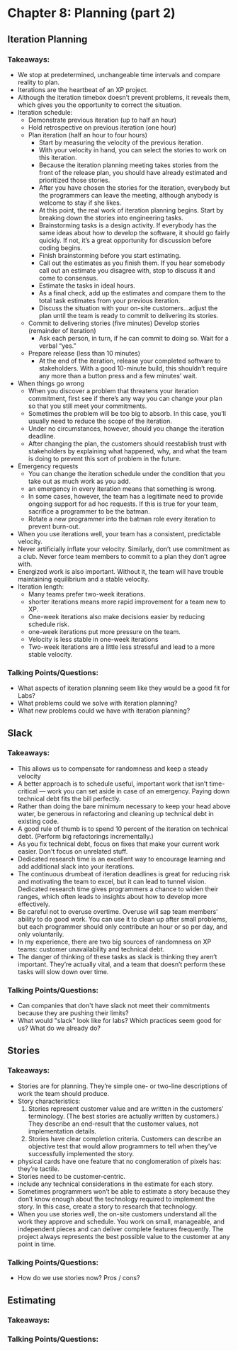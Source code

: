 # Chapter 8: Planning (part 2)

## Iteration Planning

### Takeaways:

* We stop at predetermined, unchangeable time intervals and compare reality to plan.
* Iterations are the heartbeat of an XP project.
* Although the iteration timebox doesn’t prevent problems, it reveals them, which gives you the opportunity to correct the situation.
* Iteration schedule:
  - Demonstrate previous iteration (up to half an hour)
  - Hold retrospective on previous iteration (one hour) 
  - Plan iteration (half an hour to four hours)
    * Start by measuring the velocity of the previous iteration.
    * With your velocity in hand, you can select the stories to work on this iteration.
    * Because the iteration planning meeting takes stories from the front of the release plan, you should have already estimated and prioritized those stories.
    * After you have chosen the stories for the iteration, everybody but the programmers can leave the meeting, although anybody is welcome to stay if she likes.
    * At this point, the real work of iteration planning begins. Start by breaking down the stories into engineering tasks.
    * Brainstorming tasks is a design activity. If everybody has the same ideas about how to develop the software, it should go fairly quickly. If not, it’s a great opportunity for discussion before coding begins.
    * Finish brainstorming before you start estimating.
    * Call out the estimates as you finish them. If you hear somebody call out an estimate you disagree with, stop to discuss it and come to consensus.
    * Estimate the tasks in ideal hours.
    * As a final check, add up the estimates and compare them to the total task estimates from your previous iteration.
    * Discuss the situation with your on-site customers...adjust the plan until the team is ready to commit to delivering its stories.
  - Commit to delivering stories (five minutes) Develop stories (remainder of iteration)
    * Ask each person, in turn, if he can commit to doing so. Wait for a verbal “yes.”
  - Prepare release (less than 10 minutes)
    * At the end of the iteration, release your completed software to stakeholders. With a good 10-minute build, this shouldn’t require any more than a button press and a few minutes’ wait.
* When things go wrong
  - When you discover a problem that threatens your iteration commitment, first see if there’s any way you can change your plan so that you still meet your commitments.
  - Sometimes the problem will be too big to absorb. In this case, you’ll usually need to reduce the scope of the iteration.
  - Under no circumstances, however, should you change the iteration deadline.
  - After changing the plan, the customers should reestablish trust with stakeholders by explaining what happened, why, and what the team is doing to prevent this sort of problem in the future.
* Emergency requests
  - You can change the iteration schedule under the condition that you take out as much work as you add.
  - an emergency in every iteration means that something is wrong.
  - In some cases, however, the team has a legitimate need to provide ongoing support for ad hoc requests. If this is true for your team, sacrifice a programmer to be the batman.
  - Rotate a new programmer into the batman role every iteration to prevent burn-out.
* When you use iterations well, your team has a consistent, predictable velocity.
* Never artificially inflate your velocity. Similarly, don’t use commitment as a club. Never force team members to commit to a plan they don’t agree with.
* Energized work is also important. Without it, the team will have trouble maintaining equilibrium and a stable velocity.
* Iteration length:
  - Many teams prefer two-week iterations.
  - shorter iterations means more rapid improvement for a team new to XP.
  - One-week iterations also make decisions easier by reducing schedule risk.
  - one-week iterations put more pressure on the team.
  - Velocity is less stable in one-week iterations
  - Two-week iterations are a little less stressful and lead to a more stable velocity.

### Talking Points/Questions:

* What aspects of iteration planning seem like they would be a good fit for Labs?
* What problems could we solve with iteration planning?
* What new problems could we have with iteration planning?

## Slack

### Takeaways:

* This allows us to compensate for randomness and keep a steady velocity
* A better approach is to schedule useful, important work that isn’t time-critical — work you can set aside in case of an emergency. Paying down technical debt fits the bill perfectly.
* Rather than doing the bare minimum necessary to keep your head above water, be generous in refactoring and cleaning up technical debt in existing code.
* A good rule of thumb is to spend 10 percent of the iteration on technical debt. (Perform big refactorings incrementally.)
* As you fix technical debt, focus on fixes that make your current work easier. Don't focus on unrelated stuff.
* Dedicated research time is an excellent way to encourage learning and add additional slack into your iterations.
* The continuous drumbeat of iteration deadlines is great for reducing risk and motivating the team to excel, but it can lead to tunnel vision. Dedicated research time gives programmers a chance to widen their ranges, which often leads to insights about how to develop more effectively.
* Be careful not to overuse overtime. Overuse will sap team members’ ability to do good work. You can use it to clean up after small problems, but each programmer should only contribute an hour or so per day, and only voluntarily.
* In my experience, there are two big sources of randomness on XP teams: customer unavailability and technical debt.
* The danger of thinking of these tasks as slack is thinking they aren’t important. They’re actually vital, and a team that doesn’t perform these tasks will slow down over time.

### Talking Points/Questions:

* Can companies that don't have slack not meet their commitments because they are pushing their limits?
* What would "slack" look like for labs? Which practices seem good for us? What do we already do?

## Stories

### Takeaways:

* Stories are for planning. They’re simple one- or two-line descriptions of work the team should produce.
* Story characteristics:
  1. Stories represent customer value and are written in the customers’ terminology. (The best stories are actually written by customers.) They describe an end-result that the customer values, not implementation details.
  2. Stories have clear completion criteria. Customers can describe an objective test that would allow programmers to tell when they’ve successfully implemented the story.
* physical cards have one feature that no conglomeration of pixels has: they’re tactile.
* Stories need to be customer-centric.
* include any technical considerations in the estimate for each story.
* Sometimes programmers won’t be able to estimate a story because they don’t know enough about the technology required to implement the story. In this case, create a story to research that technology.
* When you use stories well, the on-site customers understand all the work they approve and schedule. You work on small, manageable, and independent pieces and can deliver complete features frequently. The project always represents the best possible value to the customer at any point in time.

### Talking Points/Questions:

* How do we use stories now? Pros / cons?

## Estimating

### Takeaways:

### Talking Points/Questions:
